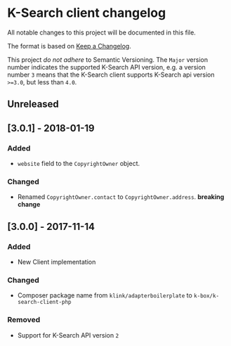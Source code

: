 # K-Search client changelog

All notable changes to this project will be documented in this file.

The format is based on [Keep a Changelog](http://keepachangelog.com/en/0.3.0/).

This project _do not adhere_ to Semantic Versioning. The `Major` version number 
indicates the supported K-Search API version, e.g. a version number `3` means that
the K-Search client supports K-Search api version `>=3.0`, but less than `4.0`.

## Unreleased

## [3.0.1] - 2018-01-19

### Added

- `website` field to the `CopyrightOwner` object.

### Changed

- Renamed `CopyrightOwner.contact` to  `CopyrightOwner.address`. **breaking change**

## [3.0.0] - 2017-11-14

### Added

- New Client implementation

### Changed

- Composer package name from `klink/adapterboilerplate` to `k-box/k-search-client-php`

### Removed

- Support for K-Search API version `2`
